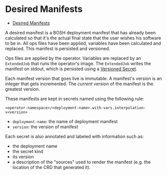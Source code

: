 # Desired Manifests

- [Desired Manifests](#desired-manifests)

A desired manifest is a BOSH deployment manifest that has already been calculated so that it's the actual final state that the user wishes his software to be in. All ops files have been applied, variables have been calculated and replaced. This manifest is persisted and versioned.

Ops files are applied by the operator.
Variables are replaced by an `ExtendedJob` that runs the operator's image. The `ExtendedJob` writes the manifest on stdout, which is persisted using a [Versioned Secret](controllers/extendedjob.md#versioned-secrets).

Each manifest version that goes live is immutable.
A manifest's version is an integer that gets incremented.
The _current version_ of the manifest is the greatest version.

These manifests are kept in secrets named using the following rule:

```
<operator-namespace>/<deployment-name>.with-vars.interpolation-v<version>
```

- `deployment-name`: the name of deployment manifest
- `version`: the version of manifest

Each secret is also annotated and labeled with information such as:

- the deployment name
- the secret kind
- its version
- a description of the "sources" used to render the manifest (e.g. the location of the CRD that generated it).
